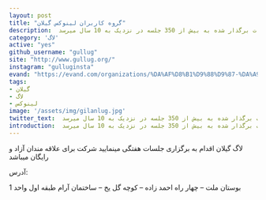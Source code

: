 ```yaml
---
layout: post
title: "گروه کاربران لینوکس گیلان"
description:  گروه کاربران گنو لینوکس گیلان از قدیمی ترین گروه های مردم نهاد ایران برای ترویج فرهنگ نرم افزار های آزاد و متن باز در ایران بوده که تعداد جلسات برگذار شده به بیش از 350 جلسه در نزدیک به 10 سال میرسد.
category: 'لاگ'
active: "yes"
github_username: "gullug"
site: "http://www.gullug.org/"
instagram: "gulluginsta"
evand‌: "https://evand.com/organizations/%DA%AF%D8%B1%D9%88%D9%87-%DA%A9%D8%A7%D8%B1%D8%A8%D8%B1%D8%A7%D9%86-%DA%AF%D9%86%D9%88-%D9%84%DB%8C%D9%86%D9%88%DA%A9%D8%B3-%DA%AF%DB%8C%D9%84%D8%A7%D9%86-385789"
tags:
- گیلان
- لاگ
- لینوکس
image: '/assets/img/gilanlug.jpg'
twitter_text:  گروه کاربران گنو لینوکس گیلان از قدیمی ترین گروه های مردم نهاد ایران برای ترویج فرهنگ نرم افزار های آزاد و متن باز در ایران بوده که تعداد جلسات برگذار شده به بیش از 350 جلسه در نزدیک به 10 سال میرسد.
introduction:  گروه کاربران گنو لینوکس گیلان از قدیمی ترین گروه های مردم نهاد ایران برای ترویج فرهنگ نرم افزار های آزاد و متن باز در ایران بوده که تعداد جلسات برگذار شده به بیش از 350 جلسه در نزدیک به 10 سال میرسد.
---
```



لاگ گیلان اقدام به برگزاری جلسات هفتگی مینمایید شرکت برای علاقه مندان آزاد و رایگان میباشد


آدرس:

بوستان ملت – چهار راه احمد زاده – کوچه گل یخ – ساختمان آرام طبقه اول واحد 1

